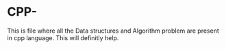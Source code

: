 # CPP-
This is file where all the Data structures and Algorithm problem are present in cpp language.
This will definitly help.
